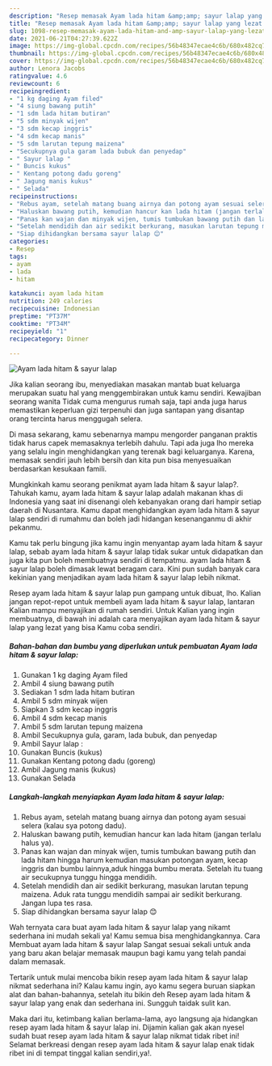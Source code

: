 ```yaml
---
description: "Resep memasak Ayam lada hitam &amp;amp; sayur lalap yang lezat dan Mudah Dibuat"
title: "Resep memasak Ayam lada hitam &amp;amp; sayur lalap yang lezat dan Mudah Dibuat"
slug: 1098-resep-memasak-ayam-lada-hitam-and-amp-sayur-lalap-yang-lezat-dan-mudah-dibuat
date: 2021-06-21T04:27:39.622Z
image: https://img-global.cpcdn.com/recipes/56b48347ecae4c6b/680x482cq70/ayam-lada-hitam-sayur-lalap-foto-resep-utama.jpg
thumbnail: https://img-global.cpcdn.com/recipes/56b48347ecae4c6b/680x482cq70/ayam-lada-hitam-sayur-lalap-foto-resep-utama.jpg
cover: https://img-global.cpcdn.com/recipes/56b48347ecae4c6b/680x482cq70/ayam-lada-hitam-sayur-lalap-foto-resep-utama.jpg
author: Lenora Jacobs
ratingvalue: 4.6
reviewcount: 6
recipeingredient:
- "1 kg daging Ayam filed"
- "4 siung bawang putih"
- "1 sdm lada hitam butiran"
- "5 sdm minyak wijen"
- "3 sdm kecap inggris"
- "4 sdm kecap manis"
- "5 sdm larutan tepung maizena"
- "Secukupnya gula garam lada bubuk dan penyedap"
- " Sayur lalap "
- " Buncis kukus"
- " Kentang potong dadu goreng"
- " Jagung manis kukus"
- " Selada"
recipeinstructions:
- "Rebus ayam, setelah matang buang airnya dan potong ayam sesuai selera (kalau sya potong dadu)."
- "Haluskan bawang putih, kemudian hancur kan lada hitam (jangan terlalu halus ya)."
- "Panas kan wajan dan minyak wijen, tumis tumbukan bawang putih dan lada hitam hingga harum kemudian masukan potongan ayam, kecap inggris dan bumbu lainnya,aduk hingga bumbu merata. Setelah itu tuang air secukupnya tunggu hingga mendidih."
- "Setelah mendidih dan air sedikit berkurang, masukan larutan tepung maizena. Aduk rata tunggu mendidih sampai air sedikit berkurang. Jangan lupa tes rasa."
- "Siap dihidangkan bersama sayur lalap 😊"
categories:
- Resep
tags:
- ayam
- lada
- hitam

katakunci: ayam lada hitam 
nutrition: 249 calories
recipecuisine: Indonesian
preptime: "PT37M"
cooktime: "PT34M"
recipeyield: "1"
recipecategory: Dinner

---
```



![Ayam lada hitam &amp; sayur lalap](https://img-global.cpcdn.com/recipes/56b48347ecae4c6b/680x482cq70/ayam-lada-hitam-sayur-lalap-foto-resep-utama.jpg)

Jika kalian seorang ibu, menyediakan masakan mantab buat keluarga merupakan suatu hal yang menggembirakan untuk kamu sendiri. Kewajiban seorang  wanita Tidak cuma mengurus rumah saja, tapi anda juga harus memastikan keperluan gizi terpenuhi dan juga santapan yang disantap orang tercinta harus menggugah selera.

Di masa  sekarang, kamu sebenarnya mampu mengorder panganan praktis tidak harus capek memasaknya terlebih dahulu. Tapi ada juga lho mereka yang selalu ingin menghidangkan yang terenak bagi keluarganya. Karena, memasak sendiri jauh lebih bersih dan kita pun bisa menyesuaikan berdasarkan kesukaan famili. 



Mungkinkah kamu seorang penikmat ayam lada hitam &amp; sayur lalap?. Tahukah kamu, ayam lada hitam &amp; sayur lalap adalah makanan khas di Indonesia yang saat ini disenangi oleh kebanyakan orang dari hampir setiap daerah di Nusantara. Kamu dapat menghidangkan ayam lada hitam &amp; sayur lalap sendiri di rumahmu dan boleh jadi hidangan kesenanganmu di akhir pekanmu.

Kamu tak perlu bingung jika kamu ingin menyantap ayam lada hitam &amp; sayur lalap, sebab ayam lada hitam &amp; sayur lalap tidak sukar untuk didapatkan dan juga kita pun boleh membuatnya sendiri di tempatmu. ayam lada hitam &amp; sayur lalap boleh dimasak lewat beragam cara. Kini pun sudah banyak cara kekinian yang menjadikan ayam lada hitam &amp; sayur lalap lebih nikmat.

Resep ayam lada hitam &amp; sayur lalap pun gampang untuk dibuat, lho. Kalian jangan repot-repot untuk membeli ayam lada hitam &amp; sayur lalap, lantaran Kalian mampu menyajikan di rumah sendiri. Untuk Kalian yang ingin membuatnya, di bawah ini adalah cara menyajikan ayam lada hitam &amp; sayur lalap yang lezat yang bisa Kamu coba sendiri.

<!--inarticleads1-->

##### Bahan-bahan dan bumbu yang diperlukan untuk pembuatan Ayam lada hitam &amp; sayur lalap:

1. Gunakan 1 kg daging Ayam filed
1. Ambil 4 siung bawang putih
1. Sediakan 1 sdm lada hitam butiran
1. Ambil 5 sdm minyak wijen
1. Siapkan 3 sdm kecap inggris
1. Ambil 4 sdm kecap manis
1. Ambil 5 sdm larutan tepung maizena
1. Ambil Secukupnya gula, garam, lada bubuk, dan penyedap
1. Ambil  Sayur lalap :
1. Gunakan  Buncis (kukus)
1. Gunakan  Kentang potong dadu (goreng)
1. Ambil  Jagung manis (kukus)
1. Gunakan  Selada




<!--inarticleads2-->

##### Langkah-langkah menyiapkan Ayam lada hitam &amp; sayur lalap:

1. Rebus ayam, setelah matang buang airnya dan potong ayam sesuai selera (kalau sya potong dadu).
1. Haluskan bawang putih, kemudian hancur kan lada hitam (jangan terlalu halus ya).
1. Panas kan wajan dan minyak wijen, tumis tumbukan bawang putih dan lada hitam hingga harum kemudian masukan potongan ayam, kecap inggris dan bumbu lainnya,aduk hingga bumbu merata. Setelah itu tuang air secukupnya tunggu hingga mendidih.
1. Setelah mendidih dan air sedikit berkurang, masukan larutan tepung maizena. Aduk rata tunggu mendidih sampai air sedikit berkurang. Jangan lupa tes rasa.
1. Siap dihidangkan bersama sayur lalap 😊




Wah ternyata cara buat ayam lada hitam &amp; sayur lalap yang nikamt sederhana ini mudah sekali ya! Kamu semua bisa menghidangkannya. Cara Membuat ayam lada hitam &amp; sayur lalap Sangat sesuai sekali untuk anda yang baru akan belajar memasak maupun bagi kamu yang telah pandai dalam memasak.

Tertarik untuk mulai mencoba bikin resep ayam lada hitam &amp; sayur lalap nikmat sederhana ini? Kalau kamu ingin, ayo kamu segera buruan siapkan alat dan bahan-bahannya, setelah itu bikin deh Resep ayam lada hitam &amp; sayur lalap yang enak dan sederhana ini. Sungguh taidak sulit kan. 

Maka dari itu, ketimbang kalian berlama-lama, ayo langsung aja hidangkan resep ayam lada hitam &amp; sayur lalap ini. Dijamin kalian gak akan nyesel sudah buat resep ayam lada hitam &amp; sayur lalap nikmat tidak ribet ini! Selamat berkreasi dengan resep ayam lada hitam &amp; sayur lalap enak tidak ribet ini di tempat tinggal kalian sendiri,ya!.

